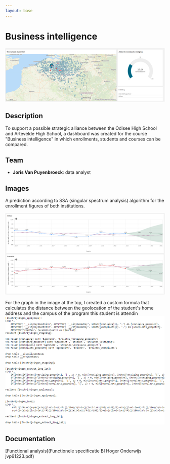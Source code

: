 ```yaml
--- 
layout: base
---
```


# Business intelligence

![Business intelligence](afstand_weergave.png)

## Description
To support a possible strategic alliance between the Odisee High School and Artevelde High School, a dashboard was created for the course "Business intelligence" in which enrollments, students and courses can be compared.
## Team
- **Joris Van Puyenbroeck**: data analyst

## Images

A prediction according to SSA (singular spectrum analysis) algorithm for the enrollment figures of both institutions.

![Business intelligence](predictie.png)

For the graph in the image at the top, I created a custom formula that calculates the distance between the geolocation of the student's home address and the campus of the program this student is attendin
![Business intelligence](berekening_afstandwoon_studie.png)


## Documentation

[Functional analysis](Functionele specificatie BI Hoger Onderwijs jvp61223.pdf)
